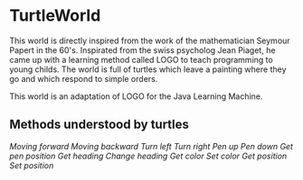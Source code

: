 # TurtleWorld #
This world is directly inspired from the work of the mathematician Seymour
Papert in the 60's. Inspirated from the swiss psycholog Jean Piaget, he came
up with a learning method called LOGO to teach programming to young
childs. The world is full of turtles which leave a painting where they go
and which respond to simple orders.

This world is an adaptation of LOGO for the Java Learning Machine.

## Methods understood by turtles ##
*Moving forward* *Moving backward* *Turn left* *Turn right* *Pen up* *Pen down* *Get pen position* *Get heading* *Change heading* *Get color* *Set color* *Get position* *Set position*


